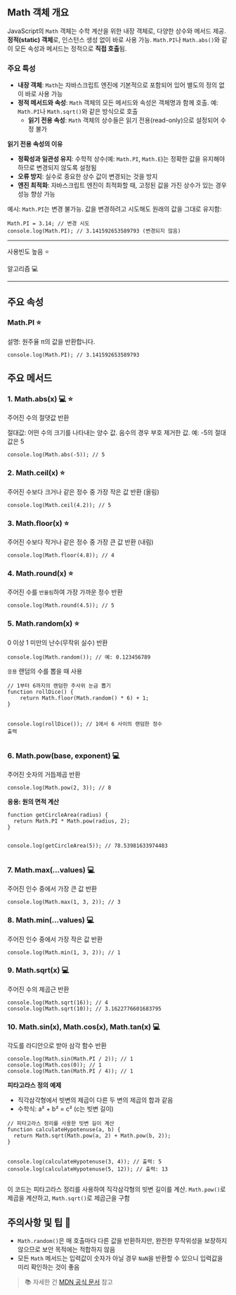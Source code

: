 <h2 id="math-객체-개요">Math 객체 개요</h2>
<p>JavaScript의 <code>Math</code> 객체는 수학 계산을 위한 내장 객체로, 다양한 상수와 메서드 제공. <strong>정적(static) 객체</strong>로, 인스턴스 생성 없이 바로 사용 가능. <code>Math.PI</code>나 <code>Math.abs()</code>와 같이 모든 속성과 메서드는 정적으로 <strong>직접 호출</strong>됨.</p>
<h3 id="주요-특성">주요 특성</h3>
<ul>
<li><strong>내장 객체</strong>: <code>Math</code>는 자바스크립트 엔진에 기본적으로 포함되어 있어 별도의 정의 없이 바로 사용 가능</li>
<li><strong>정적 메서드와 속성</strong>: <code>Math</code> 객체의 모든 메서드와 속성은 객체명과 함께 호출. 예: <code>Math.PI</code>나 <code>Math.sqrt()</code>와 같은 방식으로 호출<ul>
<li><strong>읽기 전용 속성</strong>: <code>Math</code> 객체의 상수들은 읽기 전용(read-only)으로 설정되어 수정 불가</li>
</ul>
</li>
</ul>
<p><strong>읽기 전용 속성의 이유</strong></p>
<ul>
<li><strong>정확성과 일관성 유지</strong>: 수학적 상수(예: <code>Math.PI</code>, <code>Math.E</code>)는 정확한 값을 유지해야 하므로 변경되지 않도록 설정됨</li>
<li><strong>오류 방지</strong>: 실수로 중요한 상수 값이 변경되는 것을 방지</li>
<li><strong>엔진 최적화</strong>: 자바스크립트 엔진이 최적화할 때, 고정된 값을 가진 상수가 있는 경우 성능 향상 가능</li>
</ul>
<p>예시: <code>Math.PI</code>는 변경 불가능. 값을 변경하려고 시도해도 원래의 값을 그대로 유지함:</p>
<pre><code class="language-jsx">Math.PI = 3.14; // 변경 시도
console.log(Math.PI); // 3.141592653589793 (변경되지 않음)</code></pre>
<hr />
<p>사용빈도 높음 ⭐️</p>
<p>알고리즘  💻</p>
<hr />
<h2 id="주요-속성">주요 속성</h2>
<h3 id="mathpi-⭐️"><strong>Math.PI ⭐️</strong></h3>
<p>설명: 원주율 π의 값을 반환합니다. </p>
<pre><code class="language-jsx">console.log(Math.PI); // 3.141592653589793</code></pre>
<h2 id="주요-메서드">주요 메서드</h2>
<h3 id="1-mathabsx-💻-⭐️">1. Math.abs(x) 💻 ⭐️</h3>
<p>주어진 수의 절댓값 반환</p>
<p>절대값: 어떤 수의 크기를 나타내는 양수 값. 음수의 경우 부호 제거한 값. 예: -5의 절대값은 5</p>
<pre><code class="language-jsx">console.log(Math.abs(-5)); // 5</code></pre>
<h3 id="2-mathceilx-⭐️">2. Math.ceil(x) ⭐️</h3>
<p>주어진 수보다 크거나 같은 정수 중 가장 작은 값 반환 (올림)</p>
<pre><code class="language-jsx">console.log(Math.ceil(4.2)); // 5</code></pre>
<h3 id="3-mathfloorx-⭐️">3. Math.floor(x) ⭐️</h3>
<p>주어진 수보다 작거나 같은 정수 중 가장 큰 값 반환 (내림)</p>
<pre><code class="language-jsx">console.log(Math.floor(4.8)); // 4</code></pre>
<h3 id="4-mathroundx-⭐️">4. Math.round(x) ⭐️</h3>
<p>주어진 수를 <code>반올림</code>하여 가장 가까운 정수 반환</p>
<pre><code class="language-jsx">console.log(Math.round(4.5)); // 5</code></pre>
<h3 id="5-mathrandomx-⭐️">5. Math.random(x) ⭐️</h3>
<p>0 이상 1 미만의 난수(무작위 실수) 반환</p>
<pre><code class="language-jsx">console.log(Math.random()); // 예: 0.123456789</code></pre>
<p><code>응용</code> 랜덤의 수를 뽑을 때 사용</p>
<pre><code class="language-jsx">// 1부터 6까지의 랜덤한 주사위 눈금 뽑기
function rollDice() {
    return Math.floor(Math.random() * 6) + 1;
}

console.log(rollDice()); // 1에서 6 사이의 랜덤한 정수 출력</code></pre>
<h3 id="6-mathpowbase-exponent-💻">6. Math.pow(base, exponent) 💻</h3>
<p>주어진 숫자의 거듭제곱 반환</p>
<pre><code class="language-jsx">console.log(Math.pow(2, 3)); // 8</code></pre>
<p><strong>응용: 원의 면적 계산</strong></p>
<pre><code class="language-jsx">function getCircleArea(radius) {
  return Math.PI * Math.pow(radius, 2);
}

console.log(getCircleArea(5)); // 78.53981633974483</code></pre>
<h3 id="7-mathmaxvalues-💻">7. Math.max(...values) 💻</h3>
<p>주어진 인수 중에서 가장 큰 값 반환</p>
<pre><code class="language-jsx">console.log(Math.max(1, 3, 2)); // 3</code></pre>
<h3 id="8-mathminvalues-💻">8. Math.min(...values) 💻</h3>
<p>주어진 인수 중에서 가장 작은 값 반환</p>
<pre><code class="language-jsx">console.log(Math.min(1, 3, 2)); // 1</code></pre>
<h3 id="9-mathsqrtx-💻">9. Math.sqrt(x) 💻</h3>
<p>주어진 수의 제곱근 반환</p>
<pre><code class="language-jsx">console.log(Math.sqrt(16)); // 4
console.log(Math.sqrt(10)); // 3.1622776601683795</code></pre>
<h3 id="10-mathsinx-mathcosx-mathtanx-💻">10. Math.sin(x), Math.cos(x), Math.tan(x) 💻</h3>
<p>각도를 라디안으로 받아 삼각 함수 반환</p>
<pre><code class="language-jsx">console.log(Math.sin(Math.PI / 2)); // 1
console.log(Math.cos(0)); // 1
console.log(Math.tan(Math.PI / 4)); // 1</code></pre>
<p><strong>피타고라스 정의 예제</strong></p>
<ul>
<li>직각삼각형에서 빗변의 제곱이 다른 두 변의 제곱의 합과 같음</li>
<li>수학식: a² + b² = c² (c는 빗변 길이)</li>
</ul>
<pre><code class="language-jsx">// 피타고라스 정리를 사용한 빗변 길이 계산
function calculateHypotenuse(a, b) {
  return Math.sqrt(Math.pow(a, 2) + Math.pow(b, 2));
}

console.log(calculateHypotenuse(3, 4)); // 출력: 5
console.log(calculateHypotenuse(5, 12)); // 출력: 13</code></pre>
<p>이 코드는 피타고라스 정리를 사용하여 직각삼각형의 빗변 길이를 계산. <code>Math.pow()</code>로 제곱을 계산하고, <code>Math.sqrt()</code>로 제곱근을 구함</p>
<h2 id="주의사항-및-팁-📌">주의사항 및 팁 📌</h2>
<ul>
<li><code>Math.random()</code>은 매 호출마다 다른 값을 반환하지만, 완전한 무작위성을 보장하지 않으므로 보안 목적에는 적합하지 않음</li>
<li>모든 <code>Math</code> 메서드는 입력값이 숫자가 아닐 경우 <code>NaN</code>을 반환할 수 있으니 입력값을 미리 확인하는 것이 좋음</li>
</ul>
<blockquote>
<p>📚 자세한 건 <a href="https://developer.mozilla.org/ko/docs/Web/JavaScript/Reference/Global_Objects/Math">MDN 공식 문서</a> 참고</p>
</blockquote>
